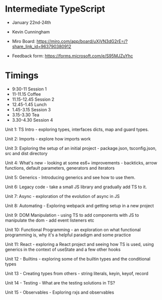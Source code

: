# Intermediate TypeScript

- January 22nd-24th
- Kevin Cunningham

- Miro Board: https://miro.com/app/board/uXjVN3dG2rE=/?share_link_id=963790380912
- Feedback form: https://forms.microsoft.com/e/S95MJZuYhc


# Timings

- 9:30-11 Session 1
- 11-11.15 Coffee
- 11.15-12.45 Session 2
- 12.45-1.45 Lunch
- 1.45-3.15 Session 3
- 3.15-3.30 Tea
- 3.30-4.30 Session 4


Unit 1: TS Intro - exploring types, interfaces dicts, map and guard types.

Unit 2: Imports - explore how imports work

Unit 3: Exploring the setup of an initial project - package.json, tsconfig.json, src and dist directory

Unit 4: What's new - looking at some es6+ improvements - backticks, arrow functions, default parameters, generators and iterators

Unit 5: Generics - Introducing generics and see how to use them.

Unit 6: Legacy code - take a small JS library and gradually add TS to it.

Unit 7: Async - exploration of the evolution of async in JS

Unit 8: Automating - Exploring webpack and getting setup in a new project

Unit 9: DOM Manipulation - using TS to add components with JS to manipulate the dom - add event listeners etc

Unit 10: Functional Programming - an exploration on what functional programming is, why it's a helpful paradigm and some practice

Unit 11: React - exploring a React project and seeing how TS is used, using generics in the context of useState and a few other hooks

Unit 12 - Builtins - exploring some of the builtin types and the conditional types

Unit 13 - Creating types from others - string literals, keyin, keyof, record

Unit 14 - Testing - What are the testing solutions in TS?

Unit 15 - Observables - Exploring rxjs and observables
 
